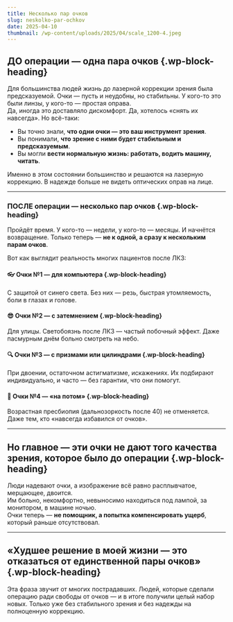 ```yaml
---
title: Несколько пар очков
slug: neskolko-par-ochkov
date: 2025-04-10
thumbnail: /wp-content/uploads/2025/04/scale_1200-4.jpeg
---
```

## ДО операции — одна пара очков {.wp-block-heading}

Для большинства людей жизнь до лазерной коррекции зрения была предсказуемой. Очки — пусть и неудобны, но стабильны. У кого-то это были линзы, у кого-то — простая оправа.  
Да, иногда это доставляло дискомфорт. Да, хотелось «снять их навсегда». Но всё-таки:

<ul class="wp-block-list">
  <li>
    Вы точно знали, <strong>что одни очки — это ваш инструмент зрения</strong>.
  </li>
  <li>
    Вы понимали, <strong>что зрение с ними будет стабильным и предсказуемым</strong>.
  </li>
  <li>
    Вы могли <strong>вести нормальную жизнь: работать, водить машину, читать</strong>.
  </li>
</ul>

Именно в этом состоянии большинство и решаются на лазерную коррекцию. В надежде больше не видеть оптических оправ на лице.

<hr class="wp-block-separator has-alpha-channel-opacity" />

### ПОСЛЕ операции — несколько пар очков {.wp-block-heading}

Пройдёт время. У кого-то — недели, у кого-то — месяцы. И начнётся возвращение. Только теперь —&nbsp;**не к одной, а сразу к нескольким парам очков**.

Вот как выглядит реальность многих пациентов после ЛКЗ:

#### 👓 Очки №1 — для компьютера {.wp-block-heading}

С защитой от синего света. Без них — резь, быстрая утомляемость, боли в глазах и голове.

#### 😎 Очки №2 — с затемнением {.wp-block-heading}

Для улицы. Светобоязнь после ЛКЗ — частый побочный эффект. Даже пасмурным днём больно смотреть на небо.

#### 🔍 Очки №3 — с призмами или цилиндрами {.wp-block-heading}

При двоении, остаточном астигматизме, искажениях. Их подбирают индивидуально, и часто — без гарантии, что они помогут.

#### 🛑 Очки №4 — «на потом» {.wp-block-heading}

Возрастная пресбиопия (дальнозоркость после 40) не отменяется. Даже тем, кто «навсегда избавился от очков».

<hr class="wp-block-separator has-alpha-channel-opacity" />

## Но главное —&nbsp;**эти очки не дают того качества зрения, которое было до операции** {.wp-block-heading}

Люди надевают очки, а изображение всё равно расплывчатое, мерцающее, двоится.  
Им больно, некомфортно, невыносимо находиться под лампой, за монитором, в машине ночью.  
Очки теперь —&nbsp;**не помощник, а попытка компенсировать ущерб**, который раньше отсутствовал.

<hr class="wp-block-separator has-alpha-channel-opacity" />

## «Худшее решение в моей жизни — это отказаться от единственной пары очков» {.wp-block-heading}

Эта фраза звучит от многих пострадавших. Людей, которые сделали операцию ради свободы от очков — и в итоге получили целый набор новых. Только уже без стабильного зрения и без надежды на полноценную коррекцию.